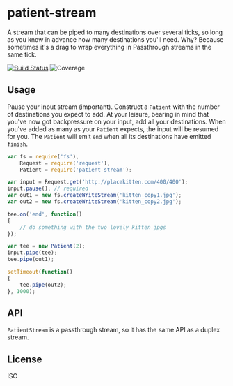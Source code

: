 # patient-stream

A stream that can be piped to many destinations over several ticks, so long as you know in advance how many destinations you'll need. Why? Because sometimes it's a drag to wrap everything in Passthrough streams in the same tick.

[![Build Status](http://img.shields.io/travis/ceejbot/patient-stream.svg?style=flat)](http://travis-ci.org/ceejbot/patient-stream)
![Coverage](http://img.shields.io/badge/coverage-100%25-green.svg?style=flat)

## Usage

Pause your input stream (important). Construct a `Patient` with the number of destinations you expect to add. At your leisure, bearing in mind that you've now got backpressure on your input, add all your destinations. When you've added as many as your `Patient` expects, the input will be resumed for you. The `Patient` will emit `end` when all its destinations have emitted `finish`.

```javascript
var fs = require('fs'),
    Request = require('request'),
    Patient = require('patient-stream');

var input = Request.get('http://placekitten.com/400/400');
input.pause(); // required
var out1 = new fs.createWriteStream('kitten_copy1.jpg');
var out2 = new fs.createWriteStream('kitten_copy2.jpg');

tee.on('end', function()
{
    // do something with the two lovely kitten jpgs
});

var tee = new Patient(2);
input.pipe(tee);
tee.pipe(out1);

setTimeout(function()
{
    tee.pipe(out2);
}, 1000);
```

## API

`PatientStream` is a passthrough stream, so it has the same API as a duplex stream.

## License

ISC
